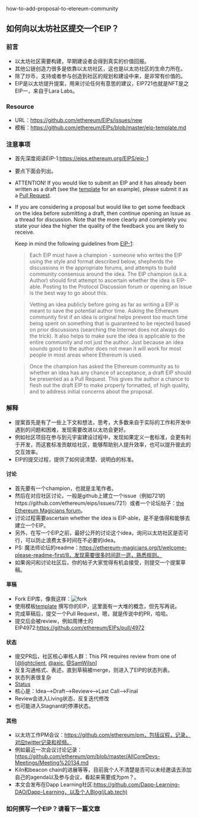 how-to-add-proposal-to-etereum-community
## 如何向以太坊社区提交一个EIP？

### 前言

+ 以太坊社区需要构建，早期建设者会得到真实的价值回报。
+ 其他公链创造力很多是依靠以太坊社区，这也是以太坊社区的生命力所在。
+ 除了炒币，支持或者参与创造到社区的规划和建设中来，是非常有价值的。
+ EIP是以太坊提升提案，用来讨论任何有意思的建议，EIP721也就是NFT是之EIP一，来自于Lara Labs。

### Resource

+ URL：https://github.com/ethereum/EIPs/issues/new
+ 模板：https://github.com/ethereum/EIPs/blob/master/eip-template.md

### 注意事项

+ 首先深度阅读EIP-1:https://eips.ethereum.org/EIPS/eip-1

+ 要点下面会列出。

+ ATTENTION! If you would like to submit an EIP and it has already been written as a draft (see the [template](https://github.com/ethereum/EIPs/blob/master/eip-template.md) for an example), please submit it as a [Pull Request](https://github.com/ethereum/EIPs/pulls).

+ If you are considering a proposal but would like to get some feedback on the idea before submitting a draft, then continue opening an Issue as a thread for discussion.  Note that the more clearly and completely you state your idea the higher the quality of the feedback you are likely to receive.

  Keep in mind the following guidelines from [EIP-1](./eip-1.md):

  > Each EIP must have a champion - someone who writes the EIP using the style and format described below, shepherds the discussions in the appropriate forums, and attempts to build community consensus around the idea. The EIP champion (a.k.a. Author) should first attempt to ascertain whether the idea is EIP-able. Posting to the  Protocol Discussion forum or opening an Issue is the best way to go about this.

  > Vetting an idea publicly before going as far as writing a EIP is meant to save the potential author time. Asking the Ethereum community first if an idea is original helps prevent too much time being spent on something that is guaranteed to be rejected based on prior discussions (searching the Internet does not always do the trick). It also helps to make sure the idea is applicable to the entire community and not just the author. Just because an idea sounds good to the author does not mean it will work for most people in most areas where Ethereum is used.

  > Once the champion has asked the Ethereum community as to whether an idea has any chance of acceptance, a draft EIP should be presented as a Pull Request. This gives the author a chance to flesh out the draft EIP to make properly formatted, of high quality, and to address initial concerns about the proposal.

### 解释

+ 提案首先是有了一些上下文和想法，思考，大多数来自于实际的工作和开发中遇到的问题和困难，发现需要改进以太坊会更好。
+ 例如社区项目在参与到元宇宙建设过程中，发现如果定义一套标准，会更有利于开发，而这套标准贡献给社区，能够帮助别人提升效率，也可以提升彼此的交互效率。
+ EIP的提交过程，提供了如何说清楚、说明白的标准。

#### 讨论

+ 首先要有一个champion，也就是主笔作者。
+ 然后在对应社区讨论，一般是github上建立一个issue（例如721的https://github.com/ethereum/eips/issues/721）或者一个论坛帖子：[the Ethereum Magicians forum](https://ethereum-magicians.org/)。
+ 讨论过程需要ascertain whether the idea is EIP-able，是不是值得和能够去建立一个EIP。
+ 另外，在写一个EIP之前，最好公开的讨论这个idea，询问以太坊社区是否可行，可以防止浪费太多时间在不必要的idea。
+ PS: 魔法师论坛的readme：https://ethereum-magicians.org/t/welcome-please-readme-first/8，发现需要很多时间逛一逛，熟悉规则。
+ 如果询问和讨论社区后，你的帖子大家觉得有机会接受，则提交一个提案草稿。

#### 草稿

+ Fork EIP库，像我这样：![fork](https://tva1.sinaimg.cn/large/e6c9d24ely1h0ymse1599j21zw0g2acq.jpg)
+ 使用模板[template](https://github.com/ethereum/EIPs/blob/master/eip-template.md) 撰写你的EIP，这里面有一大堆的概念，但先写再说。
+ 完成草稿后，提交一个Pull Request，嗯，就是传说中的PR，哈哈。
+ 提交后会被review，例如周博士的EIP4972:https://github.com/ethereum/EIPs/pull/4972

#### 状态

+ 提交PR后，社区核心审核人群：This PR requires review from one of [[@lightclient](https://github.com/lightclient), [@axic](https://github.com/axic), [@SamWilsn](https://github.com/SamWilsn)]
+ 反复沟通格式、表述，直到草稿被merge，则进入了EIP的状态列表。
+ 状态列表很复杂
+ [Status](https://github.com/qizhou/EIPs/blob/master/assets/eip-1/EIP-process-update.jpg)
+ 核心是：Idea-->Draft-->Review<-->Last Call-->Final
+ Review会进入Living状态，反复迭代修改
+ 也可能进入Stagnant的停滞状态。

#### 其他

+ 以太坊工作PM会议：https://github.com/ethereum/pm，包括议程，记录，对应twitter记录和视频。
+ 例如最近一次会议讨论记录：https://github.com/ethereum/pm/blob/master/AllCoreDevs-Meetings/Meeting%20134.md
+ Kiln和beacon chain的进展等等，目前我个人不清楚是否可以未经邀请去添加自己的agenda以及参与会议，看起来需要成为pm？。
+ 本文会发布在Dapp Learning社区:https://github.com/Dapp-Learning-DAO/Dapp-Learning，以及个人Blog(jLab.tech)

### 如何撰写一个EIP？请看下一篇文章




